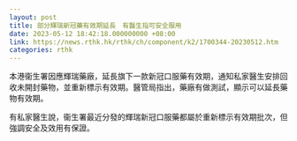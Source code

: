 ```yaml
---
layout: post
title: 部分輝瑞新冠藥有效期延長　有醫生指可安全服用
date: 2023-05-12 18:42:18.000000000 +08:00
link: https://news.rthk.hk/rthk/ch/component/k2/1700344-20230512.htm
categories: rthk
---
```


本港衞生署因應輝瑞藥廠，延長旗下一款新冠口服藥有效期，通知私家醫生安排回收未開封藥物，並重新標示有效期。醫管局指出，藥廠有做測試，顯示可以延長藥物有效期。

有私家醫生說，衞生署最近分發的輝瑞新冠口服藥都屬於重新標示有效期批次，但強調安全及效用有保證。
